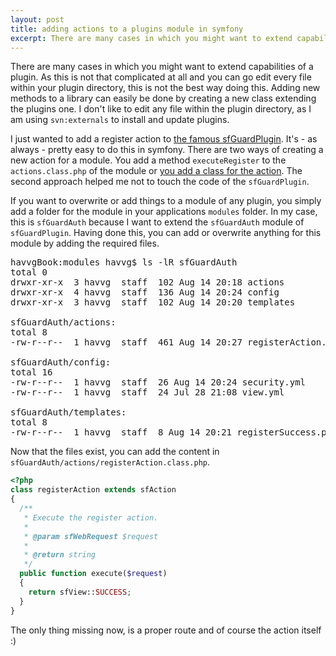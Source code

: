 ```yaml
---
layout: post
title: adding actions to a plugins module in symfony
excerpt: There are many cases in which you might want to extend capabilities of a plugin. As this is not that complicated at all and you can go edit every file within your plugin directory, this is not the best way doing this. Adding new methods to a library can easily be done by creating a new class extending the plugins one. I don't like to edit any file within the plugin directory, as I am using `svn:externals` to install and update plugins.
---
```

There are many cases in which you might want to extend capabilities of a plugin. As this is not that complicated at all and you can go edit every file within your plugin directory, this is not the best way doing this. Adding new methods to a library can easily be done by creating a new class extending the plugins one. I don't like to edit any file within the plugin directory, as I am using `svn:externals` to install and update plugins.

I just wanted to add a register action to [the famous sfGuardPlugin](http://www.symfony-project.org/plugins/sfGuardPlugin "Plugins | sfGuardPlugin | symfony | Web PHP Framework"). It's - as always - pretty easy to do this in symfony. There are two ways of creating a new action for a module. You add a method `executeRegister` to the `actions.class.php` of the module or [you add a class for the action](http://www.symfony-project.org/book/1_2/06-Inside-the-Controller-Layer#chapter_06_sub_alternative_action_class_syntax "The Definitive Guide to symfony | Chapter 6 - Inside The Controller Layer | symfony | Web PHP Framework:"). The second approach helped me not to touch the code of the `sfGuardPlugin`.

If you want to overwrite or add things to a module of any plugin, you simply add a folder for the module in your applications `modules` folder. In my case, this is `sfGuardAuth` because I want to extend the `sfGuardAuth` module of `sfGuardPlugin`. Having done this, you can add or overwrite anything for this module by adding the required files.

<pre>
havvgBook:modules havvg$ ls -lR sfGuardAuth
total 0
drwxr-xr-x  3 havvg  staff  102 Aug 14 20:18 actions
drwxr-xr-x  4 havvg  staff  136 Aug 14 20:24 config
drwxr-xr-x  3 havvg  staff  102 Aug 14 20:20 templates
 
sfGuardAuth/actions:
total 8
-rw-r--r--  1 havvg  staff  461 Aug 14 20:27 registerAction.class.php
 
sfGuardAuth/config:
total 16
-rw-r--r--  1 havvg  staff  26 Aug 14 20:24 security.yml
-rw-r--r--  1 havvg  staff  24 Jul 28 21:08 view.yml
 
sfGuardAuth/templates:
total 8
-rw-r--r--  1 havvg  staff  8 Aug 14 20:21 registerSuccess.php
</pre>

Now that the files exist, you can add the content in `sfGuardAuth/actions/registerAction.class.php`.

```php
<?php
class registerAction extends sfAction
{
  /**
   * Execute the register action.
   *
   * @param sfWebRequest $request
   *
   * @return string
   */
  public function execute($request)
  {
    return sfView::SUCCESS;
  }
}
```

The only thing missing now, is a proper route and of course the action itself :)
